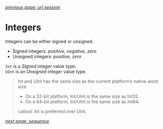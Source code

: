 *[previous page: url session](https://github.com/RinniSwift/Computer-Science-with-iOS/blob/main/urlSession.md)*

# Integers

Integers can be either signed or unsigned.
- Signed integers: *positive, negative, zero*
- Unsigned integers: *positive, zero*

`Int` is a *Signed integer* value type.\
`UInt` is an *Unsigned integer* value type.

> Int and UInt has the same size as the current platform’s native word size.
> - On a 32-bit platform, Int/UInt is the same size as Int32.
> - On a 64-bit platform, Int/UInt is the same size as Int64.
>
> callout: Int is preferred over UInt.

*[next page: sequence](https://github.com/RinniSwift/Computer-Science-with-iOS/blob/main/sequence.md)*
